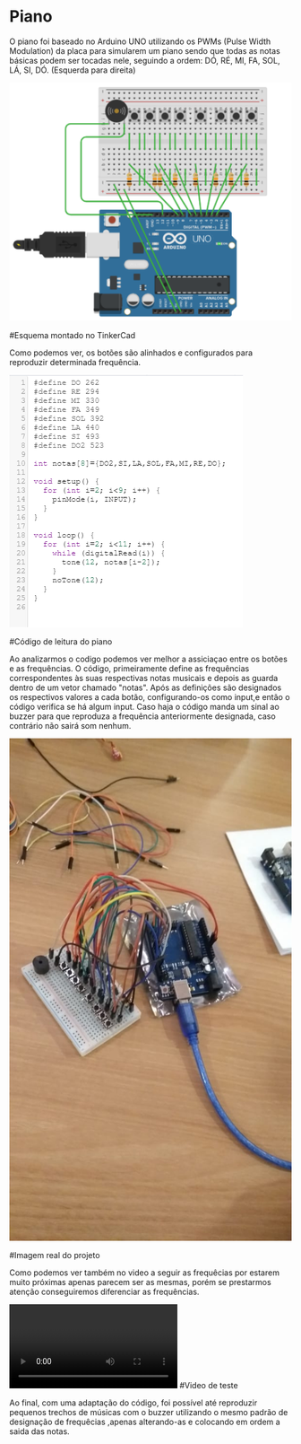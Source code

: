 # Piano

O piano foi baseado no Arduino UNO utilizando os PWMs (Pulse Width Modulation) da placa para simularem um piano sendo que todas as notas básicas podem ser tocadas nele, seguindo a ordem: DÓ, RÉ, MI, FA, SOL, LÁ, SI, DÓ. (Esquerda para direita)

![Alt Text](https://github.com/lucasquental/Piano/blob/master/imagem%201%20git.png)

#Esquema montado no TinkerCad

Como podemos ver, os botões são alinhados e configurados para reproduzir determinada frequência.

![Alt Text](https://github.com/lucasquental/Piano/blob/master/imagem%202%20git.png)

#Código de leitura do piano

Ao analizarmos o codigo podemos ver melhor a assiciaçao entre os botões e as frequências.
O código, primeiramente define as frequências correspondentes às suas respectivas notas musicais e depois as guarda dentro de um vetor chamado "notas". Após as definições são designados os respectivos valores a cada botão, configurando-os como input,e então o código 
verifica se há algum input. Caso haja o código manda um sinal ao buzzer para que reproduza a frequência anteriormente designada, caso contrário não sairá som nenhum.


![Alt Text](https://github.com/lucasquental/Piano/blob/master/Imagem%20real%20git.jpg)

#Imagem real do projeto

Como podemos ver também no video a seguir as frequêcias por estarem muito próximas apenas parecem ser as mesmas, porém se prestarmos atenção conseguiremos diferenciar as frequências.

![Alt Text](https://github.com/lucasquental/Piano/blob/master/Video%20teste.mp4)
#Video de teste

Ao final, com uma adaptação do código, foi possível até reproduzir pequenos trechos de músicas com o buzzer utilizando o mesmo padrão de designação de frequêcias ,apenas alterando-as e colocando em ordem a saida das notas.
